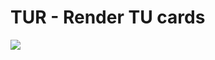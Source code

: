 # TUR - Render TU cards

[![](https://jitpack.io/v/APN-Pucky/TUR.svg)](https://jitpack.io/#APN-Pucky/TUR)
